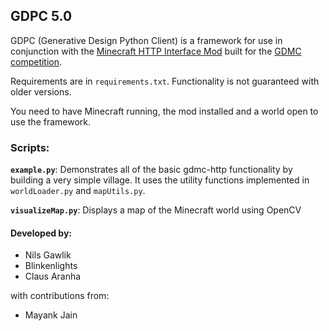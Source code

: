 ## GDPC 5.0

GDPC (Generative Design Python Client) is a framework for use in conjunction with the [Minecraft HTTP Interface Mod](https://github.com/nilsgawlik/gdmc_http_interface) built for the [GDMC competition](https://gendesignmc.engineering.nyu.edu).

Requirements are in `requirements.txt`. Functionality is not guaranteed with older versions.

You need to have Minecraft running, the mod installed and a world open to use the framework.

### Scripts:

**`example.py`**: Demonstrates all of the basic gdmc-http functionality by building a very simple village. It uses the utility functions implemented in `worldLoader.py` and `mapUtils.py`.

**`visualizeMap.py`**: Displays a map of the Minecraft world using OpenCV

#### Developed by:
- Nils Gawlik
- Blinkenlights
- Claus Aranha

with contributions from:
- Mayank Jain
